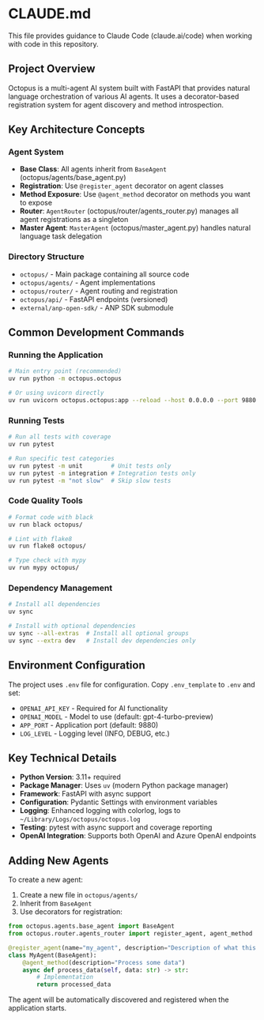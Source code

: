 # CLAUDE.md

This file provides guidance to Claude Code (claude.ai/code) when working with code in this repository.

## Project Overview

Octopus is a multi-agent AI system built with FastAPI that provides natural language orchestration of various AI agents. It uses a decorator-based registration system for agent discovery and method introspection.

## Key Architecture Concepts

### Agent System
- **Base Class**: All agents inherit from `BaseAgent` (octopus/agents/base_agent.py)
- **Registration**: Use `@register_agent` decorator on agent classes
- **Method Exposure**: Use `@agent_method` decorator on methods you want to expose
- **Router**: `AgentRouter` (octopus/router/agents_router.py) manages all agent registrations as a singleton
- **Master Agent**: `MasterAgent` (octopus/master_agent.py) handles natural language task delegation

### Directory Structure
- `octopus/` - Main package containing all source code
- `octopus/agents/` - Agent implementations
- `octopus/router/` - Agent routing and registration
- `octopus/api/` - FastAPI endpoints (versioned)
- `external/anp-open-sdk/` - ANP SDK submodule

## Common Development Commands

### Running the Application
```bash
# Main entry point (recommended)
uv run python -m octopus.octopus

# Or using uvicorn directly
uv run uvicorn octopus.octopus:app --reload --host 0.0.0.0 --port 9880
```

### Running Tests
```bash
# Run all tests with coverage
uv run pytest

# Run specific test categories
uv run pytest -m unit        # Unit tests only
uv run pytest -m integration # Integration tests only
uv run pytest -m "not slow"  # Skip slow tests
```

### Code Quality Tools
```bash
# Format code with black
uv run black octopus/

# Lint with flake8
uv run flake8 octopus/

# Type check with mypy
uv run mypy octopus/
```

### Dependency Management
```bash
# Install all dependencies
uv sync

# Install with optional dependencies
uv sync --all-extras  # Install all optional groups
uv sync --extra dev   # Install dev dependencies only
```

## Environment Configuration

The project uses `.env` file for configuration. Copy `.env_template` to `.env` and set:
- `OPENAI_API_KEY` - Required for AI functionality
- `OPENAI_MODEL` - Model to use (default: gpt-4-turbo-preview)
- `APP_PORT` - Application port (default: 9880)
- `LOG_LEVEL` - Logging level (INFO, DEBUG, etc.)

## Key Technical Details

- **Python Version**: 3.11+ required
- **Package Manager**: Uses `uv` (modern Python package manager)
- **Framework**: FastAPI with async support
- **Configuration**: Pydantic Settings with environment variables
- **Logging**: Enhanced logging with colorlog, logs to `~/Library/Logs/octopus/octopus.log`
- **Testing**: pytest with async support and coverage reporting
- **OpenAI Integration**: Supports both OpenAI and Azure OpenAI endpoints

## Adding New Agents

To create a new agent:
1. Create a new file in `octopus/agents/`
2. Inherit from `BaseAgent`
3. Use decorators for registration:

```python
from octopus.agents.base_agent import BaseAgent
from octopus.router.agents_router import register_agent, agent_method

@register_agent(name="my_agent", description="Description of what this agent does")
class MyAgent(BaseAgent):
    @agent_method(description="Process some data")
    async def process_data(self, data: str) -> str:
        # Implementation
        return processed_data
```

The agent will be automatically discovered and registered when the application starts.
